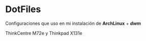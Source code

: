 # DotFiles

Configuraciones que uso en mi instalación de **ArchLinux** + ***dwm*** 

ThinkCentre M72e y Thinkpad X131e
